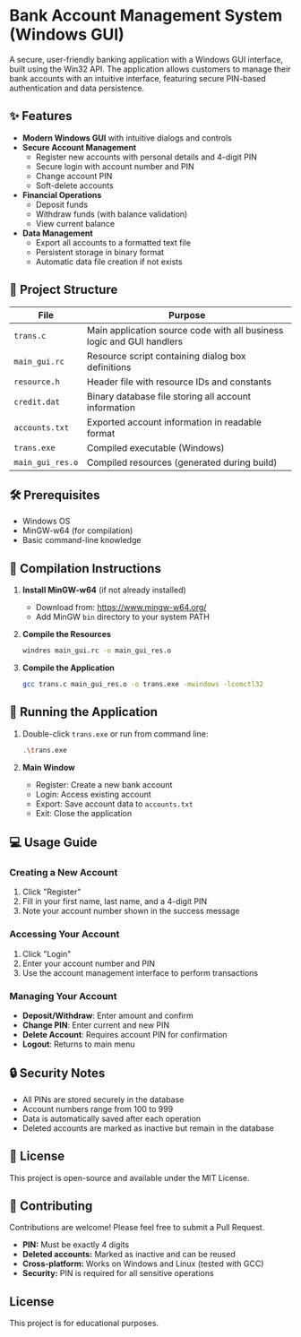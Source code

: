 # Bank Account Management System (Windows GUI)

A secure, user-friendly banking application with a Windows GUI interface, built using the Win32 API. The application allows customers to manage their bank accounts with an intuitive interface, featuring secure PIN-based authentication and data persistence.

## ✨ Features

- **Modern Windows GUI** with intuitive dialogs and controls
- **Secure Account Management**
  - Register new accounts with personal details and 4-digit PIN
  - Secure login with account number and PIN
  - Change account PIN
  - Soft-delete accounts
- **Financial Operations**
  - Deposit funds
  - Withdraw funds (with balance validation)
  - View current balance
- **Data Management**
  - Export all accounts to a formatted text file
  - Persistent storage in binary format
  - Automatic data file creation if not exists

## 📁 Project Structure

| File                | Purpose                                                                 |
|---------------------|-------------------------------------------------------------------------|
| `trans.c`           | Main application source code with all business logic and GUI handlers   |
| `main_gui.rc`       | Resource script containing dialog box definitions                       |
| `resource.h`        | Header file with resource IDs and constants                            |
| `credit.dat`        | Binary database file storing all account information                   |
| `accounts.txt`      | Exported account information in readable format                        |
| `trans.exe`         | Compiled executable (Windows)                                          |
| `main_gui_res.o`    | Compiled resources (generated during build)                            |


## 🛠️ Prerequisites

- Windows OS
- MinGW-w64 (for compilation)
- Basic command-line knowledge

## 🔧 Compilation Instructions

1. **Install MinGW-w64** (if not already installed)
   - Download from: https://www.mingw-w64.org/
   - Add MinGW `bin` directory to your system PATH

2. **Compile the Resources**
   ```bash
   windres main_gui.rc -o main_gui_res.o
   ```

3. **Compile the Application**
   ```bash
   gcc trans.c main_gui_res.o -o trans.exe -mwindows -lcomctl32
   ```

## 🚀 Running the Application

1. Double-click `trans.exe` or run from command line:
   ```bash
   .\trans.exe
   ```

2. **Main Window**
   - Register: Create a new bank account
   - Login: Access existing account
   - Export: Save account data to `accounts.txt`
   - Exit: Close the application

## 💻 Usage Guide

### Creating a New Account
1. Click "Register"
2. Fill in your first name, last name, and a 4-digit PIN
3. Note your account number shown in the success message

### Accessing Your Account
1. Click "Login"
2. Enter your account number and PIN
3. Use the account management interface to perform transactions

### Managing Your Account
- **Deposit/Withdraw**: Enter amount and confirm
- **Change PIN**: Enter current and new PIN
- **Delete Account**: Requires account PIN for confirmation
- **Logout**: Returns to main menu

## 🔒 Security Notes

- All PINs are stored securely in the database
- Account numbers range from 100 to 999
- Data is automatically saved after each operation
- Deleted accounts are marked as inactive but remain in the database

## 📜 License

This project is open-source and available under the MIT License.

## 🤝 Contributing

Contributions are welcome! Please feel free to submit a Pull Request.
- **PIN:** Must be exactly 4 digits
- **Deleted accounts:** Marked as inactive and can be reused
- **Cross-platform:** Works on Windows and Linux (tested with GCC)
- **Security:** PIN is required for all sensitive operations

## License

This project is for educational purposes.
